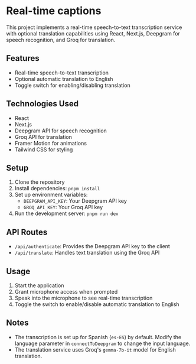# Real-time captions

This project implements a real-time speech-to-text transcription service with optional translation capabilities using React, Next.js, Deepgram for speech recognition, and Groq for translation.

## Features

- Real-time speech-to-text transcription
- Optional automatic translation to English
- Toggle switch for enabling/disabling translation

## Technologies Used

- React
- Next.js
- Deepgram API for speech recognition
- Groq API for translation
- Framer Motion for animations
- Tailwind CSS for styling

## Setup

1. Clone the repository
2. Install dependencies: `pnpm install`
3. Set up environment variables:
   - `DEEPGRAM_API_KEY`: Your Deepgram API key
   - `GROQ_API_KEY`: Your Groq API key
4. Run the development server: `pnpm run dev`

## API Routes

- `/api/authenticate`: Provides the Deepgram API key to the client
- `/api/translate`: Handles text translation using the Groq API

## Usage

1. Start the application
2. Grant microphone access when prompted
3. Speak into the microphone to see real-time transcription
4. Toggle the switch to enable/disable automatic translation to English

## Notes

- The transcription is set up for Spanish (`es-ES`) by default. Modify the language parameter in `connectToDeepgram` to change the input language.
- The translation service uses Groq's `gemma-7b-it` model for English translation.
